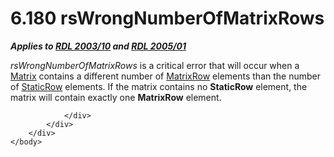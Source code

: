 <html dir="LTR" xmlns:mshelp="http://msdn.microsoft.com/mshelp" xmlns:ddue="http://ddue.schemas.microsoft.com/authoring/2003/5" xmlns:xlink="http://www.w3.org/1999/xlink" xmlns:tool="http://www.microsoft.com/tooltip">
    <head>
        <meta http-equiv="Content-Type" content="text/html; CHARSET=utf-8"></meta>
        <meta name="save" content="history"></meta>
        <title>6.180 rsWrongNumberOfMatrixRows</title>
        <xml>
            <mshelp:toctitle title="6.180 rsWrongNumberOfMatrixRows"></mshelp:toctitle>
            <mshelp:rltitle title="[MS-RDL]: rsWrongNumberOfMatrixRows"></mshelp:rltitle>
            <mshelp:keyword index="A" term="a3d8e9e1-fed2-42df-a1cc-b0079ccabf79"></mshelp:keyword>
            <mshelp:attr name="DCSext.ContentType" value="open specification"></mshelp:attr>
            <mshelp:attr name="AssetID" value="a3d8e9e1-fed2-42df-a1cc-b0079ccabf79"></mshelp:attr>
            <mshelp:attr name="TopicType" value="kbRef"></mshelp:attr>
            <mshelp:attr name="DCSext.Title" value="[MS-RDL]: rsWrongNumberOfMatrixRows" />
        </xml>
    </head>
    <body>
        <div id="header">
            <h1 class="heading">6.180 rsWrongNumberOfMatrixRows</h1>
        </div>
        <div id="mainSection">
            <div id="mainBody">
                <div id="allHistory" class="saveHistory"></div>
                <div id="sectionSection0" class="section" name="collapseableSection">
                    

<p><b><i>Applies to </i></b><a href="a7e2ad00-07c8-4f6d-80ab-3ad55df7b233.md"><b><i>RDL 2003/10</i></b></a><b><i>
and </i></b><a href="3ebe2912-4958-4832-b391-cad1f5e13338.md"><b><i>RDL 2005/01</i></b></a></p>

<p><i>rsWrongNumberOfMatrixRows</i> is a critical error that
will occur when a <a href="25419c0a-c7c6-43d7-8ca5-1af842666dcb.md">Matrix</a>
contains a different number of <a href="43e99561-2c44-4329-ad8b-3657dca6728f.md">MatrixRow</a> elements than
the number of <a href="fd25643a-c196-4329-8f6f-35ebf919d94e.md">StaticRow</a>
elements. If the matrix contains no <b>StaticRow</b> element, the matrix will
contain exactly one <b>MatrixRow</b> element.</p>


                </div>
            </div>
        </div>
    </body>
</html>